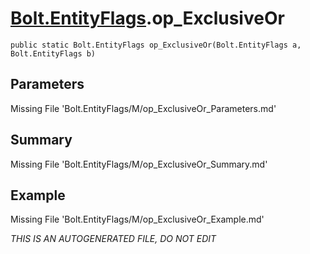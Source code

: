 # [Bolt.EntityFlags](Types/Bolt.EntityFlags.md).op_ExclusiveOr
`public static Bolt.EntityFlags op_ExclusiveOr(Bolt.EntityFlags a, Bolt.EntityFlags b)`
## Parameters
Missing File 'Bolt.EntityFlags/M/op_ExclusiveOr_Parameters.md'
## Summary
Missing File 'Bolt.EntityFlags/M/op_ExclusiveOr_Summary.md'
## Example
Missing File 'Bolt.EntityFlags/M/op_ExclusiveOr_Example.md'

*THIS IS AN AUTOGENERATED FILE, DO NOT EDIT*
